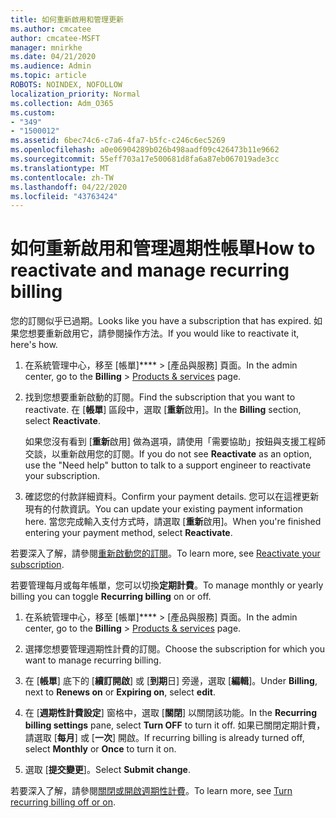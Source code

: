 ```yaml
---
title: 如何重新啟用和管理更新
ms.author: cmcatee
author: cmcatee-MSFT
manager: mnirkhe
ms.date: 04/21/2020
ms.audience: Admin
ms.topic: article
ROBOTS: NOINDEX, NOFOLLOW
localization_priority: Normal
ms.collection: Adm_O365
ms.custom:
- "349"
- "1500012"
ms.assetid: 6bec74c6-c7a6-4fa7-b5fc-c246c6ec5269
ms.openlocfilehash: a0e06904289b026b498aadf09c426473b11e9662
ms.sourcegitcommit: 55eff703a17e500681d8fa6a87eb067019ade3cc
ms.translationtype: MT
ms.contentlocale: zh-TW
ms.lasthandoff: 04/22/2020
ms.locfileid: "43763424"
---
```

# <a name="how-to-reactivate-and-manage-recurring-billing"></a><span data-ttu-id="899c8-102">如何重新啟用和管理週期性帳單</span><span class="sxs-lookup"><span data-stu-id="899c8-102">How to reactivate and manage recurring billing</span></span>

<span data-ttu-id="899c8-103">您的訂閱似乎已過期。</span><span class="sxs-lookup"><span data-stu-id="899c8-103">Looks like you have a subscription that has expired.</span></span> <span data-ttu-id="899c8-104">如果您想要重新啟用它，請參閱操作方法。</span><span class="sxs-lookup"><span data-stu-id="899c8-104">If you would like to reactivate it, here's how.</span></span>
  
1. <span data-ttu-id="899c8-105">在系統管理中心，移至 [帳單]\*\*\*\* \> [產品與服務][](https://go.microsoft.com/fwlink/p/?linkid=842054) 頁面。</span><span class="sxs-lookup"><span data-stu-id="899c8-105">In the admin center, go to the **Billing** \> [Products & services](https://go.microsoft.com/fwlink/p/?linkid=842054) page.</span></span>

2. <span data-ttu-id="899c8-106">找到您想要重新啟動的訂閱。</span><span class="sxs-lookup"><span data-stu-id="899c8-106">Find the subscription that you want to reactivate.</span></span> <span data-ttu-id="899c8-107">在 [**帳單**] 區段中，選取 [**重新**啟用]。</span><span class="sxs-lookup"><span data-stu-id="899c8-107">In the **Billing** section, select  **Reactivate**.</span></span>

    <span data-ttu-id="899c8-108">如果您沒有看到 [**重新**啟用] 做為選項，請使用「需要協助」按鈕與支援工程師交談，以重新啟用您的訂閱。</span><span class="sxs-lookup"><span data-stu-id="899c8-108">If you do not see **Reactivate** as an option, use the "Need help" button to talk to a support engineer to reactivate your subscription.</span></span>

3. <span data-ttu-id="899c8-109">確認您的付款詳細資料。</span><span class="sxs-lookup"><span data-stu-id="899c8-109">Confirm your payment details.</span></span> <span data-ttu-id="899c8-110">您可以在這裡更新現有的付款資訊。</span><span class="sxs-lookup"><span data-stu-id="899c8-110">You can update your existing payment information here.</span></span> <span data-ttu-id="899c8-111">當您完成輸入支付方式時，請選取 [**重新**啟用]。</span><span class="sxs-lookup"><span data-stu-id="899c8-111">When you're finished entering your payment method, select **Reactivate**.</span></span>

<span data-ttu-id="899c8-112">若要深入了解，請參閱[重新啟動您的訂閱](https://docs.microsoft.com//office365/admin/subscriptions-and-billing/reactivate-your-subscription)。</span><span class="sxs-lookup"><span data-stu-id="899c8-112">To learn more, see [Reactivate your subscription](https://docs.microsoft.com//office365/admin/subscriptions-and-billing/reactivate-your-subscription).</span></span> 

<span data-ttu-id="899c8-113">若要管理每月或每年帳單，您可以切換**定期計費**。</span><span class="sxs-lookup"><span data-stu-id="899c8-113">To manage monthly or yearly billing you can toggle **Recurring billing** on or off.</span></span>
  
1. <span data-ttu-id="899c8-114">在系統管理中心，移至 [帳單]\*\*\*\* \> [產品與服務][](https://go.microsoft.com/fwlink/p/?linkid=842054) 頁面。</span><span class="sxs-lookup"><span data-stu-id="899c8-114">In the admin center, go to the **Billing** \> [Products & services](https://go.microsoft.com/fwlink/p/?linkid=842054) page.</span></span>

2. <span data-ttu-id="899c8-115">選擇您想要管理週期性計費的訂閱。</span><span class="sxs-lookup"><span data-stu-id="899c8-115">Choose the subscription for which you want to manage recurring billing.</span></span>

3. <span data-ttu-id="899c8-116">在 [**帳單**] 底下的 [**續訂開啟**] 或 [**到期**日] 旁邊，選取 [**編輯**]。</span><span class="sxs-lookup"><span data-stu-id="899c8-116">Under **Billing**, next to **Renews on** or **Expiring on**, select **edit**.</span></span>

4. <span data-ttu-id="899c8-117">在 [**週期性計費設定**] 窗格中，選取 [**關閉**] 以關閉該功能。</span><span class="sxs-lookup"><span data-stu-id="899c8-117">In the **Recurring billing settings** pane, select **Turn OFF** to turn it off.</span></span> <span data-ttu-id="899c8-118">如果已關閉定期計費，請選取 [**每月**] 或 [**一次**] 開啟。</span><span class="sxs-lookup"><span data-stu-id="899c8-118">If recurring billing is already turned off, select **Monthly** or **Once** to turn it on.</span></span>

5. <span data-ttu-id="899c8-119">選取 [**提交變更**]。</span><span class="sxs-lookup"><span data-stu-id="899c8-119">Select **Submit change**.</span></span>

<span data-ttu-id="899c8-120">若要深入了解，請參閱[關閉或開啟週期性計費](https://docs.microsoft.com/office365/admin/subscriptions-and-billing/renew-your-subscription#turn-recurring-billing-off-or-on)。</span><span class="sxs-lookup"><span data-stu-id="899c8-120">To learn more, see [Turn recurring billing off or on](https://docs.microsoft.com/office365/admin/subscriptions-and-billing/renew-your-subscription#turn-recurring-billing-off-or-on).</span></span>